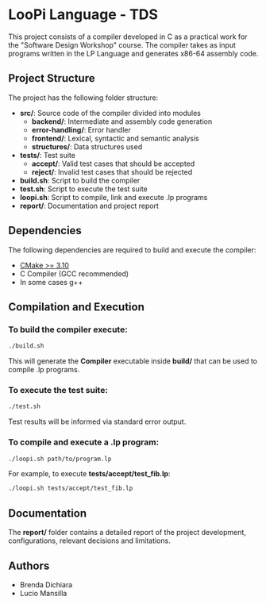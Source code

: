 # LooPi Language - TDS

This project consists of a compiler developed in C as a practical work for the "Software Design Workshop" course. The compiler takes as input programs written in the LP Language and generates x86-64 assembly code.

## Project Structure

The project has the following folder structure:

- **src/**: Source code of the compiler divided into modules
  - **backend/**: Intermediate and assembly code generation 
  - **error-handling/**: Error handler
  - **frontend/**: Lexical, syntactic and semantic analysis
  - **structures/**: Data structures used
- **tests/**: Test suite
  - **accept/**: Valid test cases that should be accepted
  - **reject/**: Invalid test cases that should be rejected   
- **build.sh**: Script to build the compiler  
- **test.sh**: Script to execute the test suite
- **loopi.sh**: Script to compile, link and execute .lp programs
- **report/**: Documentation and project report   

## Dependencies   

The following dependencies are required to build and execute the compiler:

- [CMake >= 3.10](https://cmake.org/)
- C Compiler (GCC recommended)  
- In some cases g++

## Compilation and Execution

### To build the compiler execute:   

```bash
./build.sh  
```

This will generate the **Compiler** executable inside **build/** that can be used to compile .lp programs.

### To execute the test suite:  

```bash   
./test.sh
```  

Test results will be informed via standard error output.

### To compile and execute a .lp program:

```bash
./loopi.sh path/to/program.lp  
```

For example, to execute **tests/accept/test_fib.lp**:

```bash   
./loopi.sh tests/accept/test_fib.lp   
```

## Documentation   

The **report/** folder contains a detailed report of the project development, configurations, relevant decisions and limitations.  

## Authors   

- Brenda Dichiara
- Lucio Mansilla
